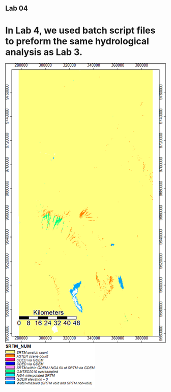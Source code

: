 ## Lab 04


# In Lab 4, we used batch script files to preform the same hydrological analysis as Lab 3. 

![SRTM NUM Visualization](SRTM_NUM.png) ![SRTM NUM Legend](SRTM_NUM_legend.png)
